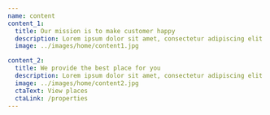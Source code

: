 ```yaml
---
name: content
content_1:
  title: Our mission is to make customer happy
  description: Lorem ipsum dolor sit amet, consectetur adipiscing elit. Cras imperdiet nulla tortor, vitae tempus mauris luctus a. Praesent ultrices varius magna et tristique. Phasellus elementum aliquam leo. Praesent porttitor ex in auctor vulputate. Ut finibus nunc suscipit, pellentesque risus quis, blandit neque.
  image: ../images/home/content1.jpg

content_2:
  title: We provide the best place for you
  description: Lorem ipsum dolor sit amet, consectetur adipiscing elit. Cras imperdiet nulla tortor, vitae tempus mauris luctus a. Praesent ultrices varius magna et tristique. Phasellus elementum aliquam leo. Praesent porttitor ex in auctor vulputate. Ut finibus nunc suscipit, pellentesque risus quis, blandit neque.
  image: ../images/home/content2.jpg
  ctaText: View places
  ctaLink: /properties
---
```

